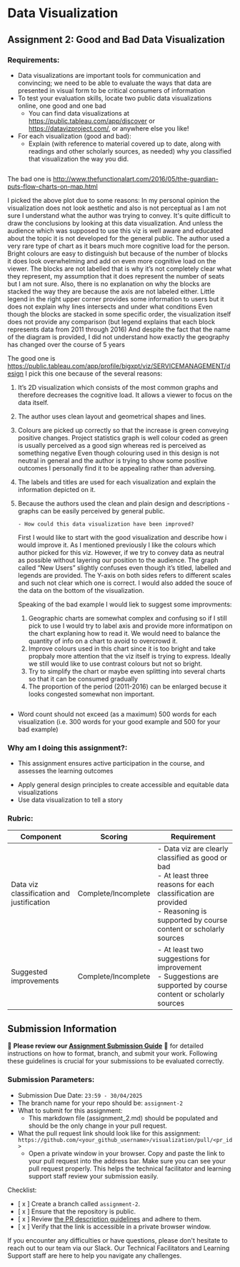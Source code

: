 # Data Visualization

## Assignment 2: Good and Bad Data Visualization

### Requirements:

- Data visualizations are important tools for communication and convincing; we need to be able to evaluate the ways that data are presented in visual form to be critical consumers of information 
- To test your evaluation skills, locate two public data visualizations online, one good and one bad  
    - You can find data visualizations at https://public.tableau.com/app/discover or https://datavizproject.com/, or anywhere else you like! 
- For each visualization (good and bad):  
    - Explain (with reference to material covered up to date, along with readings and other scholarly sources, as needed) why you classified that visualization the way you did.
      ```
The bad one is http://www.thefunctionalart.com/2016/05/the-guardian-puts-flow-charts-on-map.html

I picked the above plot due to some reasons: In my personal opinion the visualization does not look aesthetic and also is not perceptual as I am not sure I understand what the author was trying to convey. It's quite difficult to draw the conclusions by looking at this data visualization. And unless the audience which was supposed to use this viz is well aware and educated about the topic it is not developed for the general public.
The author used a very rare type of chart as it bears much more cognitive load for the person.
Bright colours are easy to distinguish but because of the number of blocks it does look overwhelming and add on even more cognitive load on the viewer. The blocks are not labelled that is why it’s not completely clear what they represent, my assumption that it does represent the number of seats but I am not sure. Also, there is no explanation on why the blocks are stacked the way they are because the axis are not labeled either. Little legend in the right upper corner provides some information to users but it does not explain why lines intersects and under what conditions
Even though the blocks are stacked in some specific order, the visualization itself does not provide any comparison (but legend explains that each block represents data from 2011 through 2016)
And despite the fact that the name of the diagram is provided, I did not understand how exactly the geography has changed over the course of 5 years 

The good one is https://public.tableau.com/app/profile/bigxpt/viz/SERVICEMANAGEMENT/design
 I pick this one because of the several reasons:
1. It’s 2D visualization which consists of the most common graphs and therefore decreases the cognitive load. It allows a viewer to focus on the data itself. 
2. The author uses clean layout and geometrical shapes and lines.
3. Colours are picked up correctly so that the increase is green conveying positive changes. Project statistics graph is well colour coded as green is usually perceived as a good sign whereas red is perceived as something negative
Even though colouring used in this design is not neutral in general and the author is trying to show some positive outcomes I personally find it to be appealing rather than adversing.
4. The labels and titles are used for each visualization and explain the information depicted on it.
5. Because the authors used the clean and plain design and descriptions - graphs can be easily perceived by general public. 

      ```
    - How could this data visualization have been improved?  
      ```
      First I would like to start with the good visualization and describe how i would improve it. As I mentioned previously I like the colours which author picked for this viz. However, if we try to convey data as neutral as possible without layering our position to the audience. 
      The graph called “New Users” slightly confuses even though it’s titled, labelled and legends are provided. The Y-axis on both sides refers to different scales and such not clear which one is correct. 
      I would also added the souce of the data on the bottom of the visualization. 


      Speaking of the bad example I would liek to suggest some improvments:
      1. Geographic charts are somewhat complex and confusing so if I still pick to use I would try to label axis and provide more informatipon on the chart explaning how to read it. We would need to balance the quantity of info on a chart to avoid to overcrowd it.
      2. Improve colours used in this chart since it is too bright and take propbaly more attention that the viz itself is trying to express. Ideally we still would like to use contrast colours but not so bright.
      3. Try to simplify the chart or maybe even splitting into several charts so that it can be consumed gradually
      4. The proportion of the period (2011-2016) can be enlarged becuse it looks congested somewhat non important.  
      
      ```
- Word count should not exceed (as a maximum) 500 words for each visualization (i.e. 
300 words for your good example and 500 for your bad example)

### Why am I doing this assignment?:

- This assignment ensures active participation in the course, and assesses the learning outcomes
* Apply general design principles to create accessible and equitable data visualizations
* Use data visualization to tell a story

### Rubric:

| Component               | Scoring   | Requirement                                                 |
|-------------------------|-----------|-------------------------------------------------------------|
| Data viz classification and justification | Complete/Incomplete | - Data viz are clearly classified as good or bad<br />- At least three reasons for each classification are provided<br />- Reasoning is supported by course content or scholarly sources |
| Suggested improvements  | Complete/Incomplete | - At least two suggestions for improvement<br />- Suggestions are supported by course content or scholarly sources |

## Submission Information

🚨 **Please review our [Assignment Submission Guide](https://github.com/UofT-DSI/onboarding/blob/main/onboarding_documents/submissions.md)** 🚨 for detailed instructions on how to format, branch, and submit your work. Following these guidelines is crucial for your submissions to be evaluated correctly.

### Submission Parameters:
* Submission Due Date: `23:59 - 30/04/2025`
* The branch name for your repo should be: `assignment-2`
* What to submit for this assignment:
    * This markdown file (assignment_2.md) should be populated and should be the only change in your pull request.
* What the pull request link should look like for this assignment: `https://github.com/<your_github_username>/visualization/pull/<pr_id>`
    * Open a private window in your browser. Copy and paste the link to your pull request into the address bar. Make sure you can see your pull request properly. This helps the technical facilitator and learning support staff review your submission easily.

Checklist:
- [ x ] Create a branch called `assignment-2`.
- [ x ] Ensure that the repository is public.
- [ x ] Review [the PR description guidelines](https://github.com/UofT-DSI/onboarding/blob/main/onboarding_documents/submissions.md#guidelines-for-pull-request-descriptions) and adhere to them.
- [ x ] Verify that the link is accessible in a private browser window.

If you encounter any difficulties or have questions, please don't hesitate to reach out to our team via our Slack. Our Technical Facilitators and Learning Support staff are here to help you navigate any challenges.
